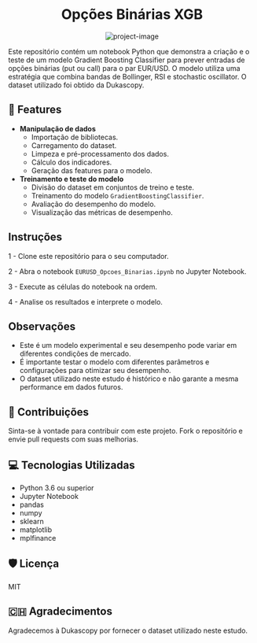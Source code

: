 <h1 align="center" id="title">Opções Binárias XGB</h1>

<p align="center"><img src="https://encrypted-tbn0.gstatic.com/images?q=tbn:ANd9GcQKZVhbloWy5VzCeN7-cCqlUZPeMgGWLV-FWQ&amp;usqp=CAU" alt="project-image"></p>

<p id="description">Este repositório contém um notebook Python que demonstra a criação e o teste de um modelo Gradient Boosting Classifier para prever entradas de opções binárias (put ou call) para o par EUR/USD. O modelo utiliza uma estratégia que combina bandas de Bollinger, RSI e stochastic oscillator. O dataset utilizado foi obtido da Dukascopy.</p>
  
  
<h2>🧐 Features</h2>

* **Manipulação de dados**
  - Importação de bibliotecas.
  - Carregamento do dataset.
  - Limpeza e pré-processamento dos dados.
  - Cálculo dos indicadores.
  - Geração das features para o modelo.
* **Treinamento e teste do modelo**
  - Divisão do dataset em conjuntos de treino e teste.
  - Treinamento do modelo `GradientBoostingClassifier`.
  - Avaliação do desempenho do modelo.
  - Visualização das métricas de desempenho.

## Instruções
1 - Clone este repositório para o seu computador.

2 - Abra o notebook `EURUSD_Opcoes_Binarias.ipynb` no Jupyter Notebook.

3 - Execute as células do notebook na ordem.

4 - Analise os resultados e interprete o modelo.


## Observações
* Este é um modelo experimental e seu desempenho pode variar em diferentes condições de mercado.
* É importante testar o modelo com diferentes parâmetros e configurações para otimizar seu desempenho.
* O dataset utilizado neste estudo é histórico e não garante a mesma performance em dados futuros.

<h2>🍰 Contribuições</h2>

Sinta-se à vontade para contribuir com este projeto. Fork o repositório e envie pull requests com suas melhorias.

  
  
<h2>💻 Tecnologias Utilizadas</h2>

*   Python 3.6 ou superior
*   Jupyter Notebook
*   pandas
*   numpy
*   sklearn
*   matplotlib
*   mplfinance

<h2>🛡️ Licença</h2>

MIT

<h2> 🇨🇭 Agradecimentos </h2>
Agradecemos à Dukascopy por fornecer o dataset utilizado neste estudo.
